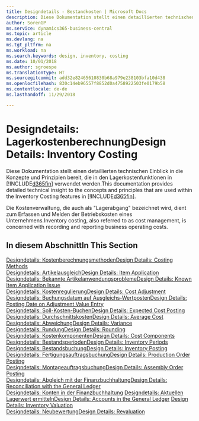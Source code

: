 ```yaml
---
title: Designdetails - Bestandkosten | Microsoft Docs
description: Diese Dokumentation stellt einen detaillierten technischen Einblick in die Konzepte und Prinzipien bereit, die in den Lagerkostenfunktionen in Business Central verwendet werden.
author: SorenGP
ms.service: dynamics365-business-central
ms.topic: article
ms.devlang: na
ms.tgt_pltfrm: na
ms.workload: na
ms.search.keywords: design, inventory, costing
ms.date: 10/01/2018
ms.author: sgroespe
ms.translationtype: HT
ms.sourcegitcommit: add32e82465610830b68a979e238103bfa10d438
ms.openlocfilehash: 830c14eb96557f8852d0a4758922503fe0179b58
ms.contentlocale: de-de
ms.lasthandoff: 11/29/2018

---
```

# <a name="design-details-inventory-costing"></a><span data-ttu-id="25cc2-103">Designdetails: Lagerkostenberechnung</span><span class="sxs-lookup"><span data-stu-id="25cc2-103">Design Details: Inventory Costing</span></span>
<span data-ttu-id="25cc2-104">Diese Dokumentation stellt einen detaillierten technischen Einblick in die Konzepte und Prinzipien bereit, die in den Lagerkostenfunktionen in [!INCLUDE[d365fin](includes/d365fin_md.md)] verwendet werden.</span><span class="sxs-lookup"><span data-stu-id="25cc2-104">This documentation provides detailed technical insight to the concepts and principles that are used within the Inventory Costing features in [!INCLUDE[d365fin](includes/d365fin_md.md)].</span></span>  

<span data-ttu-id="25cc2-105">Die Kostenverwaltung, die auch als "Lagerabgang" bezeichnet wird, dient zum Erfassen und Melden der Betriebskosten eines Unternehmens.</span><span class="sxs-lookup"><span data-stu-id="25cc2-105">Inventory costing, also referred to as cost management, is concerned with recording and reporting business operating costs.</span></span>  

## <a name="in-this-section"></a><span data-ttu-id="25cc2-106">In diesem Abschnitt</span><span class="sxs-lookup"><span data-stu-id="25cc2-106">In This Section</span></span>  
[<span data-ttu-id="25cc2-107">Designdetails: Kostenberechnungsmethoden</span><span class="sxs-lookup"><span data-stu-id="25cc2-107">Design Details: Costing Methods</span></span>](design-details-costing-methods.md)  
[<span data-ttu-id="25cc2-108">Designdetails: Artikelausgleich</span><span class="sxs-lookup"><span data-stu-id="25cc2-108">Design Details: Item Application</span></span>](design-details-item-application.md)  
[<span data-ttu-id="25cc2-109">Designdetails: Bekannte Artikelanwendungsprobleme</span><span class="sxs-lookup"><span data-stu-id="25cc2-109">Design Details: Known Item Application Issue</span></span>](design-details-inventory-zero-level-open-item-ledger-entries.md)  
[<span data-ttu-id="25cc2-110">Designdetails: Kostenregulierung</span><span class="sxs-lookup"><span data-stu-id="25cc2-110">Design Details: Cost Adjustment</span></span>](design-details-cost-adjustment.md)  
[<span data-ttu-id="25cc2-111">Designdetails: Buchungsdatum auf Ausgleichs-Wertposten</span><span class="sxs-lookup"><span data-stu-id="25cc2-111">Design Details: Posting Date on Adjustment Value Entry</span></span>](design-details-inventory-adjustment-value-entry-posting-date.md)  
[<span data-ttu-id="25cc2-112">Designdetails: Soll-Kosten-Buchen</span><span class="sxs-lookup"><span data-stu-id="25cc2-112">Design Details: Expected Cost Posting</span></span>](design-details-expected-cost-posting.md)  
[<span data-ttu-id="25cc2-113">Designdetails: Durchschnittskosten</span><span class="sxs-lookup"><span data-stu-id="25cc2-113">Design Details: Average Cost</span></span>](design-details-average-cost.md)  
[<span data-ttu-id="25cc2-114">Designdetails: Abweichung</span><span class="sxs-lookup"><span data-stu-id="25cc2-114">Design Details: Variance</span></span>](design-details-variance.md)  
[<span data-ttu-id="25cc2-115">Designdetails: Rundung</span><span class="sxs-lookup"><span data-stu-id="25cc2-115">Design Details: Rounding</span></span>](design-details-rounding.md)  
[<span data-ttu-id="25cc2-116">Designdetails: Kostenkomponenten</span><span class="sxs-lookup"><span data-stu-id="25cc2-116">Design Details: Cost Components</span></span>](design-details-cost-components.md)  
[<span data-ttu-id="25cc2-117">Designdetails: Bestandsperioden</span><span class="sxs-lookup"><span data-stu-id="25cc2-117">Design Details: Inventory Periods</span></span>](design-details-inventory-periods.md)  
[<span data-ttu-id="25cc2-118">Designdetails: Bestandsbuchung</span><span class="sxs-lookup"><span data-stu-id="25cc2-118">Design Details: Inventory Posting</span></span>](design-details-inventory-posting.md)  
[<span data-ttu-id="25cc2-119">Designdetails: Fertigungsauftragsbuchung</span><span class="sxs-lookup"><span data-stu-id="25cc2-119">Design Details: Production Order Posting</span></span>](design-details-production-order-posting.md)  
[<span data-ttu-id="25cc2-120">Designdetails: Montageauftragsbuchung</span><span class="sxs-lookup"><span data-stu-id="25cc2-120">Design Details: Assembly Order Posting</span></span>](design-details-assembly-order-posting.md)  
[<span data-ttu-id="25cc2-121">Designdetails: Abgleich mit der Finanzbuchhaltung</span><span class="sxs-lookup"><span data-stu-id="25cc2-121">Design Details: Reconciliation with the General Ledger</span></span>](design-details-reconciliation-with-the-general-ledger.md)  
<span data-ttu-id="25cc2-122">[Designdetails: Konten in der Finanzbuchhaltung](design-details-accounts-in-the-general-ledger.md)
[Designdetails: Aktuellen Lagerwert ermitteln](design-details-inventory-valuation.md)</span><span class="sxs-lookup"><span data-stu-id="25cc2-122">[Design Details: Accounts in the General Ledger](design-details-accounts-in-the-general-ledger.md)
[Design Details: Inventory Valuation](design-details-inventory-valuation.md)</span></span>  
[<span data-ttu-id="25cc2-123">Designdetails: Neubewertung</span><span class="sxs-lookup"><span data-stu-id="25cc2-123">Design Details: Revaluation</span></span>](design-details-revaluation.md)

